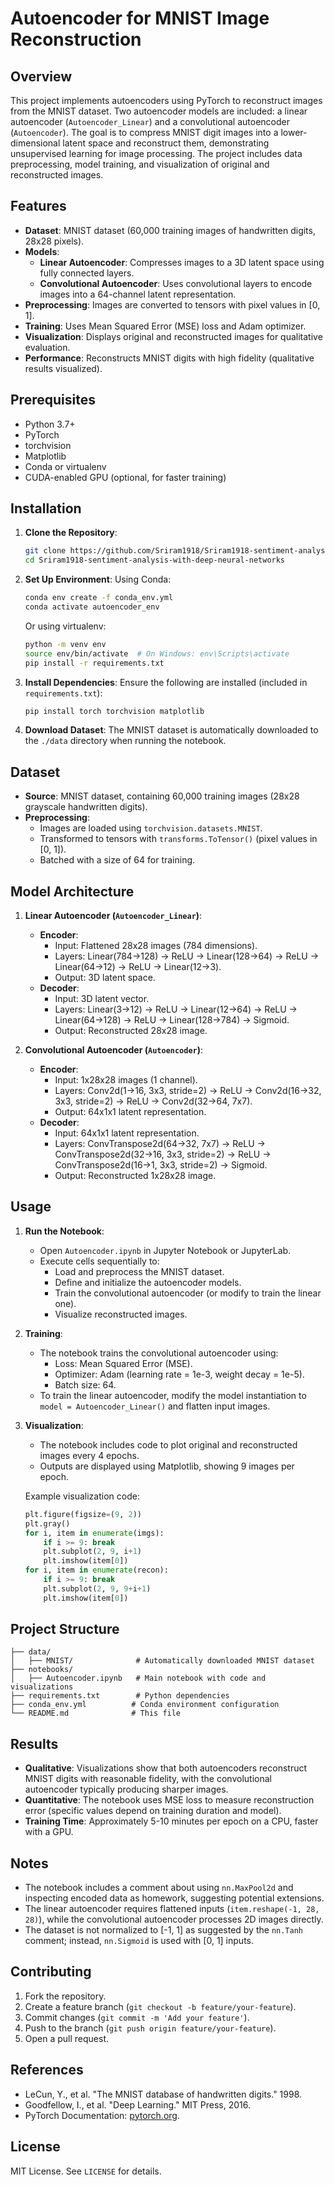 # Autoencoder for MNIST Image Reconstruction

## Overview
This project implements autoencoders using PyTorch to reconstruct images from the MNIST dataset. Two autoencoder models are included: a linear autoencoder (`Autoencoder_Linear`) and a convolutional autoencoder (`Autoencoder`). The goal is to compress MNIST digit images into a lower-dimensional latent space and reconstruct them, demonstrating unsupervised learning for image processing. The project includes data preprocessing, model training, and visualization of original and reconstructed images.

## Features
- **Dataset**: MNIST dataset (60,000 training images of handwritten digits, 28x28 pixels).
- **Models**:
  - **Linear Autoencoder**: Compresses images to a 3D latent space using fully connected layers.
  - **Convolutional Autoencoder**: Uses convolutional layers to encode images into a 64-channel latent representation.
- **Preprocessing**: Images are converted to tensors with pixel values in [0, 1].
- **Training**: Uses Mean Squared Error (MSE) loss and Adam optimizer.
- **Visualization**: Displays original and reconstructed images for qualitative evaluation.
- **Performance**: Reconstructs MNIST digits with high fidelity (qualitative results visualized).

## Prerequisites
- Python 3.7+
- PyTorch
- torchvision
- Matplotlib
- Conda or virtualenv
- CUDA-enabled GPU (optional, for faster training)

## Installation
1. **Clone the Repository**:
   ```bash
   git clone https://github.com/Sriram1918/Sriram1918-sentiment-analysis-with-deep-neural-networks.git
   cd Sriram1918-sentiment-analysis-with-deep-neural-networks
   ```

2. **Set Up Environment**:
   Using Conda:
   ```bash
   conda env create -f conda_env.yml
   conda activate autoencoder_env
   ```
   Or using virtualenv:
   ```bash
   python -m venv env
   source env/bin/activate  # On Windows: env\Scripts\activate
   pip install -r requirements.txt
   ```

3. **Install Dependencies**:
   Ensure the following are installed (included in `requirements.txt`):
   ```bash
   pip install torch torchvision matplotlib
   ```

4. **Download Dataset**:
   The MNIST dataset is automatically downloaded to the `./data` directory when running the notebook.

## Dataset
- **Source**: MNIST dataset, containing 60,000 training images (28x28 grayscale handwritten digits).
- **Preprocessing**:
  - Images are loaded using `torchvision.datasets.MNIST`.
  - Transformed to tensors with `transforms.ToTensor()` (pixel values in [0, 1]).
  - Batched with a size of 64 for training.

## Model Architecture
1. **Linear Autoencoder (`Autoencoder_Linear`)**:
   - **Encoder**: 
     - Input: Flattened 28x28 images (784 dimensions).
     - Layers: Linear(784→128) → ReLU → Linear(128→64) → ReLU → Linear(64→12) → ReLU → Linear(12→3).
     - Output: 3D latent space.
   - **Decoder**:
     - Input: 3D latent vector.
     - Layers: Linear(3→12) → ReLU → Linear(12→64) → ReLU → Linear(64→128) → ReLU → Linear(128→784) → Sigmoid.
     - Output: Reconstructed 28x28 image.

2. **Convolutional Autoencoder (`Autoencoder`)**:
   - **Encoder**:
     - Input: 1x28x28 images (1 channel).
     - Layers: Conv2d(1→16, 3x3, stride=2) → ReLU → Conv2d(16→32, 3x3, stride=2) → ReLU → Conv2d(32→64, 7x7).
     - Output: 64x1x1 latent representation.
   - **Decoder**:
     - Input: 64x1x1 latent representation.
     - Layers: ConvTranspose2d(64→32, 7x7) → ReLU → ConvTranspose2d(32→16, 3x3, stride=2) → ReLU → ConvTranspose2d(16→1, 3x3, stride=2) → Sigmoid.
     - Output: Reconstructed 1x28x28 image.

## Usage
1. **Run the Notebook**:
   - Open `Autoencoder.ipynb` in Jupyter Notebook or JupyterLab.
   - Execute cells sequentially to:
     - Load and preprocess the MNIST dataset.
     - Define and initialize the autoencoder models.
     - Train the convolutional autoencoder (or modify to train the linear one).
     - Visualize reconstructed images.

2. **Training**:
   - The notebook trains the convolutional autoencoder using:
     - Loss: Mean Squared Error (MSE).
     - Optimizer: Adam (learning rate = 1e-3, weight decay = 1e-5).
     - Batch size: 64.
   - To train the linear autoencoder, modify the model instantiation to `model = Autoencoder_Linear()` and flatten input images.

3. **Visualization**:
   - The notebook includes code to plot original and reconstructed images every 4 epochs.
   - Outputs are displayed using Matplotlib, showing 9 images per epoch.

   Example visualization code:
   ```python
   plt.figure(figsize=(9, 2))
   plt.gray()
   for i, item in enumerate(imgs):
       if i >= 9: break
       plt.subplot(2, 9, i+1)
       plt.imshow(item[0])
   for i, item in enumerate(recon):
       if i >= 9: break
       plt.subplot(2, 9, 9+i+1)
       plt.imshow(item[0])
   ```

## Project Structure
```
├── data/
│   ├── MNIST/              # Automatically downloaded MNIST dataset
├── notebooks/
│   ├── Autoencoder.ipynb   # Main notebook with code and visualizations
├── requirements.txt        # Python dependencies
├── conda_env.yml          # Conda environment configuration
└── README.md              # This file
```

## Results
- **Qualitative**: Visualizations show that both autoencoders reconstruct MNIST digits with reasonable fidelity, with the convolutional autoencoder typically producing sharper images.
- **Quantitative**: The notebook uses MSE loss to measure reconstruction error (specific values depend on training duration and model).
- **Training Time**: Approximately 5-10 minutes per epoch on a CPU, faster with a GPU.

## Notes
- The notebook includes a comment about using `nn.MaxPool2d` and inspecting encoded data as homework, suggesting potential extensions.
- The linear autoencoder requires flattened inputs (`item.reshape(-1, 28, 28)`), while the convolutional autoencoder processes 2D images directly.
- The dataset is not normalized to [-1, 1] as suggested by the `nn.Tanh` comment; instead, `nn.Sigmoid` is used with [0, 1] inputs.

## Contributing
1. Fork the repository.
2. Create a feature branch (`git checkout -b feature/your-feature`).
3. Commit changes (`git commit -m 'Add your feature'`).
4. Push to the branch (`git push origin feature/your-feature`).
5. Open a pull request.

## References
- LeCun, Y., et al. "The MNIST database of handwritten digits." 1998.
- Goodfellow, I., et al. "Deep Learning." MIT Press, 2016.
- PyTorch Documentation: [pytorch.org](https://pytorch.org).

## License
MIT License. See `LICENSE` for details.